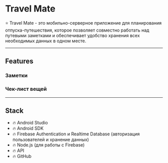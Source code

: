 # Travel Mate
:star: Travel Mate - это мобильно-серверное приложение для планирования отпуска-путешествия, которое позволяет совместно работать над путевыми заметками и обеспечивает удобство хранения всех необходимых данных в одном месте.

---
## Features
### Заметки


### Чек-лист вещей


---
## Stack
- :fire: Android Studio
- :fire: Android SDK
- :fire: Firebase Authentication и Realtime Database (авторизация пользователей и хранение данных)
- :fire: Node.js (для работы с Firebase)
- :fire: API
- :fire: GitHub
